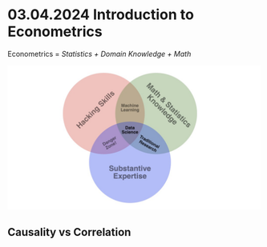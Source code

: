 # 03.04.2024 Introduction to Econometrics

Econometrics = *Statistics + Domain Knowledge + Math*

![img](../images/2024-04-03_10-23-27.jpg)

## Causality vs Correlation